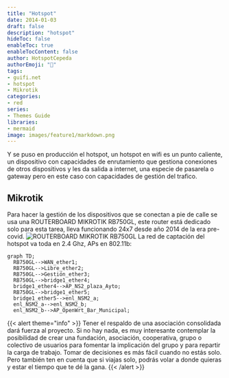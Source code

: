```yaml
---
title: "Hotspot"
date: 2014-01-03
draft: false
description: "hotspot"
hideToc: false
enableToc: true
enableTocContent: false
author: HotspotCepeda 
authorEmoji: "🗻"
tags:
- guifi.net
- hotspot
- Mikrotik
categories:
- red
series:
- Themes Guide
libraries:
- mermaid
image: images/feature1/markdown.png
---
```

Y se puso en producción el hotspot, un hotspot en wifi es un punto caliente, un dispositivo con capacidades de enrutamiento que gestiona conexiones de otros dispositivos y les da salida a internet, una especie de pasarela o gateway pero en este caso con capacidades de gestión del trafico.
<!--more-->
## Mikrotik
Para hacer la gestión de los dispositivos que se conectan a pie de calle se usa una ROUTERBOARD MIKROTIK RB750GL, este router está dedicado solo para esta tarea, lleva funcionando 24x7 desde año 2014 de la era pre-covid.
![ROUTERBOARD MIKROTIK RB750GL](/gallery/red/rb750gl.png)
La red de captación del hotspot va toda en 2.4 Ghz, APs en 802.11b:
```mermaid
graph TD;
  RB750GL-->WAN_ether1;
  RB750GL-->Libre_ether2;
  RB750GL-->Gestión_ether3;
  RB750GL-->bridge1_ether4;
  bridge1_ether4-->AP_NS2_plaza_Ayto;
  RB750GL-->bridge1_ether5;
  bridge1_ether5-->enl_NSM2_a;
  enl_NSM2_a-->enl_NSM2_b;
  enl_NSM2_b-->AP_OpenWrt_Bar_Municipal;
```

{{< alert theme="info" >}}
Tener el respaldo de una asociación consolidada dará fuerza al proyecto. Si no hay nada, es muy interesante contemplar la posibilidad de crear una fundación, asociación, cooperativa, grupo o colectivo de usuarios para fomentar la implicación del grupo y para repartir la carga de trabajo. Tomar de decisiones es más fácil cuando no estás solo. Pero también ten en cuenta que si viajas solo, podrás volar a donde quieras y estar el tiempo que te dé la gana.
{{< /alert >}}

 